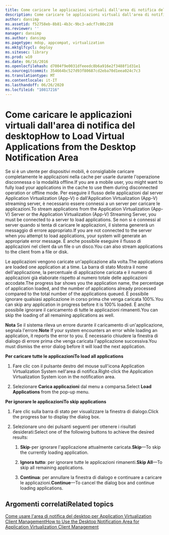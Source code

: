 ```yaml
---
title: Come caricare le applicazioni virtuali dall'area di notifica del desktop
description: Come caricare le applicazioni virtuali dall'area di notifica del desktop
author: dansimp
ms.assetid: f52758eb-8b81-4b3c-9bc3-adcf7c00c238
ms.reviewer: ''
manager: dansimp
ms.author: dansimp
ms.pagetype: mdop, appcompat, virtualization
ms.mktglfcycl: deploy
ms.sitesec: library
ms.prod: w10
ms.date: 06/16/2016
ms.openlocfilehash: d7004f9e0031dfeeedc8b6a916e2f3488f1d31e1
ms.sourcegitcommit: 354664bc527d93f80687cd2eba70d1eea024c7c3
ms.translationtype: MT
ms.contentlocale: it-IT
ms.lasthandoff: 06/26/2020
ms.locfileid: "10817216"
---
```

# <span data-ttu-id="3cf72-103">Come caricare le applicazioni virtuali dall'area di notifica del desktop</span><span class="sxs-lookup"><span data-stu-id="3cf72-103">How to Load Virtual Applications from the Desktop Notification Area</span></span>


<span data-ttu-id="3cf72-104">Se si è un utente per dispositivi mobili, è consigliabile caricare completamente le applicazioni nella cache per usarle durante l'operazione disconnessa o la modalità offline.</span><span class="sxs-lookup"><span data-stu-id="3cf72-104">If you are a mobile user, you might want to fully load your applications in the cache to use them during disconnected operation or offline mode.</span></span> <span data-ttu-id="3cf72-105">Per eseguire il flusso delle applicazioni dal server Application Virtualization (App-V) o dall'Application Virtualization (App-V) streaming server, è necessario essere connessi a un server per caricare le applicazioni.</span><span class="sxs-lookup"><span data-stu-id="3cf72-105">To stream applications from the Application Virtualization (App-V) Server or the Application Virtualization (App-V) Streaming Server, you must be connected to a server to load applications.</span></span> <span data-ttu-id="3cf72-106">Se non si è connessi al server quando si tenta di caricare le applicazioni, il sistema genererà un messaggio di errore appropriato.</span><span class="sxs-lookup"><span data-stu-id="3cf72-106">If you are not connected to the server when you attempt to load applications, your system will generate an appropriate error message.</span></span> <span data-ttu-id="3cf72-107">È anche possibile eseguire il flusso di applicazioni nel client da un file o un disco.</span><span class="sxs-lookup"><span data-stu-id="3cf72-107">You can also stream applications to the client from a file or disk.</span></span>

<span data-ttu-id="3cf72-108">Le applicazioni vengono caricate un'applicazione alla volta.</span><span class="sxs-lookup"><span data-stu-id="3cf72-108">The applications are loaded one application at a time.</span></span> <span data-ttu-id="3cf72-109">La barra di stato Mostra il nome dell'applicazione, la percentuale di applicazione caricata e il numero di applicazioni già elaborate rispetto al numero totale delle applicazioni accodate.</span><span class="sxs-lookup"><span data-stu-id="3cf72-109">The progress bar shows you the application name, the percentage of application loaded, and the number of applications already processed compared to the total number of the applications queued.</span></span> <span data-ttu-id="3cf72-110">È possibile ignorare qualsiasi applicazione in corso prima che venga caricata 100%.</span><span class="sxs-lookup"><span data-stu-id="3cf72-110">You can skip any application in progress before it is 100% loaded.</span></span> <span data-ttu-id="3cf72-111">È anche possibile ignorare il caricamento di tutte le applicazioni rimanenti.</span><span class="sxs-lookup"><span data-stu-id="3cf72-111">You can skip the loading of all remaining applications as well.</span></span>

<span data-ttu-id="3cf72-112">**Nota**  Se il sistema rileva un errore durante il caricamento di un'applicazione, segnala l'errore.</span><span class="sxs-lookup"><span data-stu-id="3cf72-112">**Note** If your system encounters an error while loading an application, it reports the error to you.</span></span> <span data-ttu-id="3cf72-113">È necessario chiudere la finestra di dialogo di errore prima che venga caricata l'applicazione successiva.</span><span class="sxs-lookup"><span data-stu-id="3cf72-113">You must dismiss the error dialog before it will load the next application.</span></span>

 

**<span data-ttu-id="3cf72-114">Per caricare tutte le applicazioni</span><span class="sxs-lookup"><span data-stu-id="3cf72-114">To load all applications</span></span>**

1.  <span data-ttu-id="3cf72-115">Fare clic con il pulsante destro del mouse sull'icona Application Virtualization System nell'area di notifica.</span><span class="sxs-lookup"><span data-stu-id="3cf72-115">Right-click the Application Virtualization System icon in the notification area.</span></span>

2.  <span data-ttu-id="3cf72-116">Selezionare **Carica applicazioni** dal menu a comparsa.</span><span class="sxs-lookup"><span data-stu-id="3cf72-116">Select **Load Applications** from the pop-up menu.</span></span>

**<span data-ttu-id="3cf72-117">Per ignorare le applicazioni</span><span class="sxs-lookup"><span data-stu-id="3cf72-117">To skip applications</span></span>**

1.  <span data-ttu-id="3cf72-118">Fare clic sulla barra di stato per visualizzare la finestra di dialogo.</span><span class="sxs-lookup"><span data-stu-id="3cf72-118">Click the progress bar to display the dialog box.</span></span>

2.  <span data-ttu-id="3cf72-119">Selezionare uno dei pulsanti seguenti per ottenere i risultati desiderati:</span><span class="sxs-lookup"><span data-stu-id="3cf72-119">Select one of the following buttons to achieve the desired results:</span></span>

    1.  <span data-ttu-id="3cf72-120">**Skip**-per ignorare l'applicazione attualmente caricata.</span><span class="sxs-lookup"><span data-stu-id="3cf72-120">**Skip**—To skip the currently loading application.</span></span>

    2.  <span data-ttu-id="3cf72-121">**Ignora tutto**: per ignorare tutte le applicazioni rimanenti.</span><span class="sxs-lookup"><span data-stu-id="3cf72-121">**Skip All**—To skip all remaining applications.</span></span>

    3.  <span data-ttu-id="3cf72-122">**Continua**: per annullare la finestra di dialogo e continuare a caricare le applicazioni.</span><span class="sxs-lookup"><span data-stu-id="3cf72-122">**Continue**—To cancel the dialog box and continue loading applications.</span></span>

## <span data-ttu-id="3cf72-123">Argomenti correlati</span><span class="sxs-lookup"><span data-stu-id="3cf72-123">Related topics</span></span>


[<span data-ttu-id="3cf72-124">Come usare l'area di notifica del desktop per Application Virtualization Client Management</span><span class="sxs-lookup"><span data-stu-id="3cf72-124">How to Use the Desktop Notification Area for Application Virtualization Client Management</span></span>](how-to-use-the-desktop-notification-area-for-application-virtualization-client-management.md)

 

 





